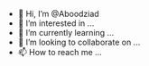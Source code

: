 - 👋 Hi, I’m @Aboodziad
- 👀 I’m interested in ...
- 🌱 I’m currently learning ...
- 💞️ I’m looking to collaborate on ...
- 📫 How to reach me ...

<!---
Aboodziad/Aboodziad is a ✨ special ✨ repository because its `README.md` (this file) appears on your GitHub profile.
You can click the Preview link to take a look at your changes.
--->
